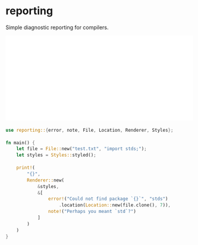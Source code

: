 # reporting
Simple diagnostic reporting for compilers.

<img src="sample.svg">

```rust
use reporting::{error, note, File, Location, Renderer, Styles};

fn main() {
    let file = File::new("test.txt", "import stds;");
    let styles = Styles::styled();

    print!(
        "{}",
        Renderer::new(
            &styles,
            &[
                error!("Could not find package `{}`", "stds")
                    .location(Location::new(file.clone(), 7)),
                note!("Perhaps you meant `std`?")
            ]
        )
    )
}
```